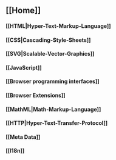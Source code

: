 [[Home]]
----------------
#### [[HTML|Hyper-Text-Markup-Language]]
#### [[CSS|Cascading-Style-Sheets]]
#### [[SVG|Scalable-Vector-Graphics]]
#### [[JavaScript]]
#### [[Browser programming interfaces]]
#### [[Browser Extensions]]
#### [[MathML|Math-Markup-Language]]
#### [[HTTP|Hyper-Text-Transfer-Protocol]]
#### [[Meta Data]]
#### [[l18n]]
